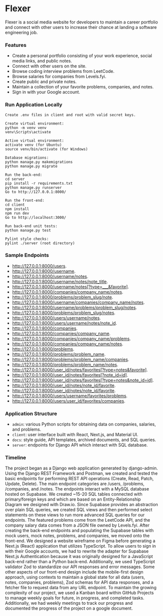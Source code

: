 # Flexer

Flexer is a social media website for developers to maintain a career portfolio and connect with other users to increase their chance at landing a software engineering job.

### Features

- Create a personal portfolio consisting of your work experience, social media links, and public notes.
- Connect with other users on the site.
- Browse coding interview problems from LeetCode.
- Browse salaries for companies from Levels.fyi.
- Create public and private notes.
- Maintain a collection of your favorite problems, companies, and notes.
- Sign in with your Google account.

### Run Application Locally

```
Create .env files in client and root with valid secret keys.

Create virtual environment:
python -m venv venv
venv\Scripts\activate

Active virtual environment:
activate venv (for Ubuntu)
source venv/bin/activate (for Windows)

Database migrations:
python manage.py makemigrations
python manage.py migrate

Run the back-end:
cd server
pip install -r requirements.txt
python manage.py runserver
Go to http://127.0.0.1:8000/

Run the front-end:
cd client
npm install
npm run dev
Go to http://localhost:3000/

Run back-end unit tests:
python manage.py test

Pylint style checks:
pylint ./server (root directory)
```

### Sample Endpoints

- http://127.0.0.1:8000/users.
- http://127.0.0.1:8000/username.
- http://127.0.0.1:8000/username/notes.
- http://127.0.0.1:8000/username/notes/note_title.
- http://127.0.0.1:8000/username/notes[?type=___&favorite].
- http://127.0.0.1:8000/companies/company_name/notes.
- http://127.0.0.1:8000/problems/problem_slug/note.
- http://127.0.0.1:8000/username/companies/company_name/notes.
- http://127.0.0.1:8000/username/problems/problem_slug/notes.
- http://127.0.0.1:8000/problems/problem_slug/notes.
- http://127.0.0.1:8000/users/username/notes.
- http://127.0.0.1:8000/users/username/notes/note_id.
- http://127.0.0.1:8000/companies.
- http://127.0.0.1:8000/companies/company_name.
- http://127.0.0.1:8000/companies/company_name/problems.
- http://127.0.0.1:8000/companies/company_name/notes.
- http://127.0.0.1:8000/problems.
- http://127.0.0.1:8000/problems/problem_name.
- http://127.0.0.1:8000/problems/problem_name/companies.
- http://127.0.0.1:8000/problems/problem_name/notes.
- http://127.0.0.1:8000/user_id/notes/favorites[?type=notes&favorite].
- http://127.0.0.1:8000/user_id/notes/favorites[?note_id=id].
- http://127.0.0.1:8000/user_id/notes/favorites[?type=notes&note_id=id].
- http://127.0.0.1:8000/user_id/notes/note_id/favorite.
- http://127.0.0.1:8000/user_id/notes/note_id/favorite.
- http://127.0.0.1:8000/users/username/favorites/problems.
- http://127.0.0.1:8000/users/user_id/favorites/companies.

### Application Structure

- `admin`: various Python scripts for obtaining data on companies, salaries, and problems.
- `client`: user interface built with React, Next.js, and Material UI.
- `docs`: style guide, API templates, archived documents, and SQL queries.
- `server`: endpoints for Django API which interact with SQL database.

### Timeline

The project began as a Django web application generated by django-admin. Using the Django REST Framework and Postman, we created and tested the basic endpoints for performing REST API operations (Create, Read, Patch, Update, Delete). The main endpoint categories are /users, /problems, /companies, and /notes. The endpoints interact with a MySQL database hosted on Supabase. We created ~15-20 SQL tables connected with primary/foreign keys and which are based on an Entity-Relationship Diagram we designed with Draw.io. Since Supabase provides an abstraction over plain SQL queries, we created SQL views and then performed select statements on these views to run more advanced SQL queries for our endpoints. The featured problems come from the LeetCode API, and the company salary data comes from a JSON file owned by Levels.fyi. After creating the back-end endpoints and populating the Supabase tables with mock users, mock notes, problems, and companies, we moved onto the front-end. We designed a website wireframe on Figma before generating a Next.js (React) application that utilizes TypeScript. To allow users to sign in with their Google accounts, we had to rewrite the adapter for Supabase Next.js Authentication because it was originally designed for a JavaScript back-end rather than a Python back-end. Additionally, we used TypeScript validator Zod to standardize our API responses and error messages. Some other aspects of our front-end design include the mobile-first design approach, using contexts to maintain a global state for all data (users, notes, companies, problems), Zod schemas for API data responses, and a fetcher file to request data from any URL endpoint. To maintain the growing complexity of our project, we used a Kanban board within GitHub Projects to manage weekly goals for future, in progress, and completed tasks. Additionally, we had weekly meetings to track our progress and documented the progress of the project on a google document.
